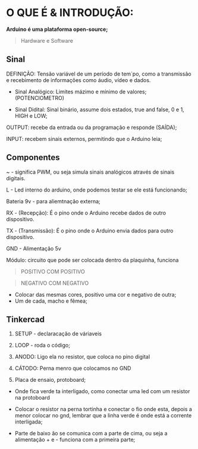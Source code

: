 # O QUE É & INTRODUÇÃO:
**Arduino é uma plataforma open-source;** 

> Hardware e Software

## Sinal
DEFINIÇÃO: Tensão variável de um período de tem´po, como a transmissão e recebimento de informações como áudio, vídeo e dados.

- Sinal Analógico: Limites mázimo e mínimo de valores; (POTENCIOMETRO)

-  Sinal Didital: Sinal binário, assume dois estados, true and false, 0 e 1, HIGH e LOW;

OUTPUT: recebe da entrada ou da programação e responde (SAÍDA);

INPUT: recebem sinais externos, permitindo que o Arduino leia;


## Componentes
~ - significa PWM, ou seja simula sinais analógicos através de sinais digitais.

L - Led interno do arduino, onde podemos testar se ele está funcionando;

Bateria 9v - para aliemtnação externa;

RX - (Recepção): É o pino onde o Arduino recebe dados de outro dispositivo.

TX - (Transmissão): É o pino onde o Arduino envia dados para outro dispositivo. 

GND - Alimentação 5v

Módulo: circuito que pode ser colocada dentro da plaquinha, funciona

> POSITIVO COM POSITIVO

> NEGATIVO COM NEGATIVO
 * Colocar das mesmas cores, positivo uma cor e negativo de outra;
 * Um de cada, macho e fêmea;

 
 ## Tinkercad

 1. SETUP - declaracação de váriaveis
 
 2. LOOP - roda o código;

 3. ANODO: Ligo ela no resistor, que coloca no pino digital
 
 4. CÁTODO: Perna menro que colocamos no GND

 5. Placa de ensaio, protoboard;
 * Onde fica verde ta interligado, como conectar uma led com um resistor na protoboard

* Colocar o resistor na perna tortinha e conectar o fio onde esta, depois a menor colocar no gnd, lembrar que a linha verde é onde está a corrente interligada;

* Parte de baixo ão se comunica com a parte de cima, ou seja a alimentação + e - funciona com a primeira parte;